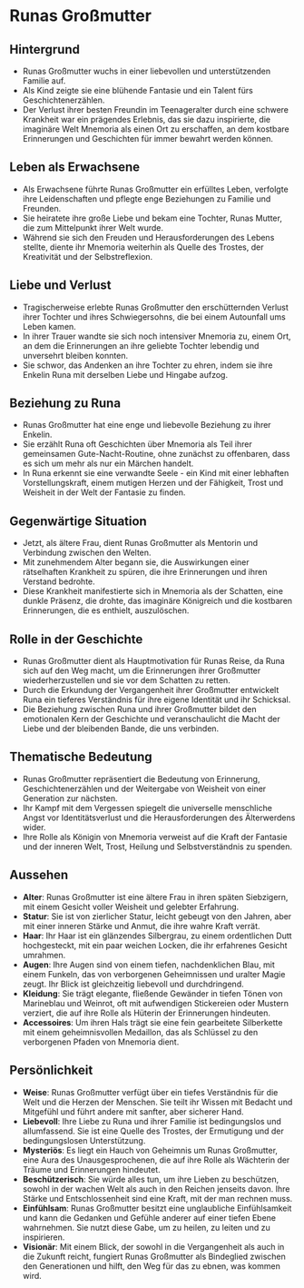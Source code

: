 # Runas Großmutter

## Hintergrund
- Runas Großmutter wuchs in einer liebevollen und unterstützenden Familie auf.
- Als Kind zeigte sie eine blühende Fantasie und ein Talent fürs Geschichtenerzählen.
- Der Verlust ihrer besten Freundin im Teenageralter durch eine schwere Krankheit war ein prägendes Erlebnis, das sie dazu inspirierte, die imaginäre Welt Mnemoria als einen Ort zu erschaffen, an dem kostbare Erinnerungen und Geschichten für immer bewahrt werden können.

## Leben als Erwachsene
- Als Erwachsene führte Runas Großmutter ein erfülltes Leben, verfolgte ihre Leidenschaften und pflegte enge Beziehungen zu Familie und Freunden.
- Sie heiratete ihre große Liebe und bekam eine Tochter, Runas Mutter, die zum Mittelpunkt ihrer Welt wurde.
- Während sie sich den Freuden und Herausforderungen des Lebens stellte, diente ihr Mnemoria weiterhin als Quelle des Trostes, der Kreativität und der Selbstreflexion.

## Liebe und Verlust
- Tragischerweise erlebte Runas Großmutter den erschütternden Verlust ihrer Tochter und ihres Schwiegersohns, die bei einem Autounfall ums Leben kamen.
- In ihrer Trauer wandte sie sich noch intensiver Mnemoria zu, einem Ort, an dem die Erinnerungen an ihre geliebte Tochter lebendig und unversehrt bleiben konnten.
- Sie schwor, das Andenken an ihre Tochter zu ehren, indem sie ihre Enkelin Runa mit derselben Liebe und Hingabe aufzog.

## Beziehung zu Runa
- Runas Großmutter hat eine enge und liebevolle Beziehung zu ihrer Enkelin.
- Sie erzählt Runa oft Geschichten über Mnemoria als Teil ihrer gemeinsamen Gute-Nacht-Routine, ohne zunächst zu offenbaren, dass es sich um mehr als nur ein Märchen handelt.
- In Runa erkennt sie eine verwandte Seele - ein Kind mit einer lebhaften Vorstellungskraft, einem mutigen Herzen und der Fähigkeit, Trost und Weisheit in der Welt der Fantasie zu finden.

## Gegenwärtige Situation
- Jetzt, als ältere Frau, dient Runas Großmutter als Mentorin und Verbindung zwischen den Welten.
- Mit zunehmendem Alter begann sie, die Auswirkungen einer rätselhaften Krankheit zu spüren, die ihre Erinnerungen und ihren Verstand bedrohte.
- Diese Krankheit manifestierte sich in Mnemoria als der Schatten, eine dunkle Präsenz, die drohte, das imaginäre Königreich und die kostbaren Erinnerungen, die es enthielt, auszulöschen.

## Rolle in der Geschichte
- Runas Großmutter dient als Hauptmotivation für Runas Reise, da Runa sich auf den Weg macht, um die Erinnerungen ihrer Großmutter wiederherzustellen und sie vor dem Schatten zu retten.
- Durch die Erkundung der Vergangenheit ihrer Großmutter entwickelt Runa ein tieferes Verständnis für ihre eigene Identität und ihr Schicksal.
- Die Beziehung zwischen Runa und ihrer Großmutter bildet den emotionalen Kern der Geschichte und veranschaulicht die Macht der Liebe und der bleibenden Bande, die uns verbinden.

## Thematische Bedeutung
- Runas Großmutter repräsentiert die Bedeutung von Erinnerung, Geschichtenerzählen und der Weitergabe von Weisheit von einer Generation zur nächsten.
- Ihr Kampf mit dem Vergessen spiegelt die universelle menschliche Angst vor Identitätsverlust und die Herausforderungen des Älterwerdens wider.
- Ihre Rolle als Königin von Mnemoria verweist auf die Kraft der Fantasie und der inneren Welt, Trost, Heilung und Selbstverständnis zu spenden.

## Aussehen
- **Alter**: Runas Großmutter ist eine ältere Frau in ihren späten Siebzigern, mit einem Gesicht voller Weisheit und gelebter Erfahrung.
- **Statur**: Sie ist von zierlicher Statur, leicht gebeugt von den Jahren, aber mit einer inneren Stärke und Anmut, die ihre wahre Kraft verrät.
- **Haar**: Ihr Haar ist ein glänzendes Silbergrau, zu einem ordentlichen Dutt hochgesteckt, mit ein paar weichen Locken, die ihr erfahrenes Gesicht umrahmen.
- **Augen**: Ihre Augen sind von einem tiefen, nachdenklichen Blau, mit einem Funkeln, das von verborgenen Geheimnissen und uralter Magie zeugt. Ihr Blick ist gleichzeitig liebevoll und durchdringend.
- **Kleidung**: Sie trägt elegante, fließende Gewänder in tiefen Tönen von Marineblau und Weinrot, oft mit aufwendigen Stickereien oder Mustern verziert, die auf ihre Rolle als Hüterin der Erinnerungen hindeuten.
- **Accessoires**: Um ihren Hals trägt sie eine fein gearbeitete Silberkette mit einem geheimnisvollen Medaillon, das als Schlüssel zu den verborgenen Pfaden von Mnemoria dient.

## Persönlichkeit
- **Weise**: Runas Großmutter verfügt über ein tiefes Verständnis für die Welt und die Herzen der Menschen. Sie teilt ihr Wissen mit Bedacht und Mitgefühl und führt andere mit sanfter, aber sicherer Hand.
- **Liebevoll**: Ihre Liebe zu Runa und ihrer Familie ist bedingungslos und allumfassend. Sie ist eine Quelle des Trostes, der Ermutigung und der bedingungslosen Unterstützung.
- **Mysteriös**: Es liegt ein Hauch von Geheimnis um Runas Großmutter, eine Aura des Unausgesprochenen, die auf ihre Rolle als Wächterin der Träume und Erinnerungen hindeutet.
- **Beschützerisch**: Sie würde alles tun, um ihre Lieben zu beschützen, sowohl in der wachen Welt als auch in den Reichen jenseits davon. Ihre Stärke und Entschlossenheit sind eine Kraft, mit der man rechnen muss.
- **Einfühlsam**: Runas Großmutter besitzt eine unglaubliche Einfühlsamkeit und kann die Gedanken und Gefühle anderer auf einer tiefen Ebene wahrnehmen. Sie nutzt diese Gabe, um zu heilen, zu leiten und zu inspirieren.
- **Visionär**: Mit einem Blick, der sowohl in die Vergangenheit als auch in die Zukunft reicht, fungiert Runas Großmutter als Bindeglied zwischen den Generationen und hilft, den Weg für das zu ebnen, was kommen wird.
